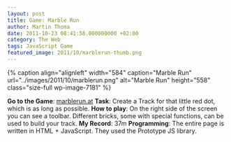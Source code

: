 ```yaml
---
layout: post
title: Game: Marble Run
author: Martin Thoma
date: 2011-10-23 08:41:58.000000000 +02:00
category: The Web
tags: JavaScript Game
featured_image: 2011/10/marblerun-thumb.png
---
```

{% caption align="alignleft" width="584" caption="Marble Run" url="../images/2011/10/marblerun.png" alt="Marble Run"  height="558" class="size-full wp-image-7181" %}

<b>Go to the Game</b>: <a href="http://marblerun.at/tracks/new" rel="nofollow">marblerun.at</a>
<b>Task</b>: Create a Track for that little red dot, which is as long as possible.
<b>How to play</b>: On the right side of the screen you can see a toolbar. Different bricks, some with special functions, can be used to build your track.
<b>My Record</b>: 37m
<b>Programming</b>: The entire page is written in HTML + JavaScript. They used the Prototype JS library.
